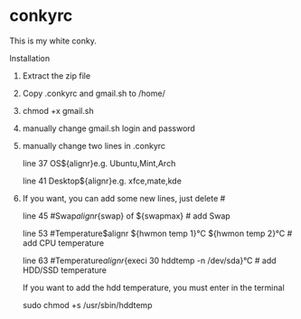 # conkyrc
This is my white conky.

Installation

1. Extract the zip file

2. Copy .conkyrc and gmail.sh to /home/

3. chmod +x gmail.sh

4. manually change gmail.sh login and password

5. manually change two lines in .conkyrc 

   line 37 OS${alignr}e.g. Ubuntu,Mint,Arch

   line 41 Desktop${alignr}e.g. xfce,mate,kde

6. If you want, you can add some new lines, just delete #

   line 45 #Swap${alignr}${swap} of ${swapmax}    # add Swap

   line 53 #Temperature$alignr ${hwmon temp 1}°C ${hwmon temp 2}°C    # add CPU temperature

   line 63 #Temperature${alignr}${execi 30 hddtemp -n /dev/sda}°C    # add HDD/SSD temperature

   If you want to add the hdd temperature, you must enter in the terminal

   sudo chmod +s /usr/sbin/hddtemp
